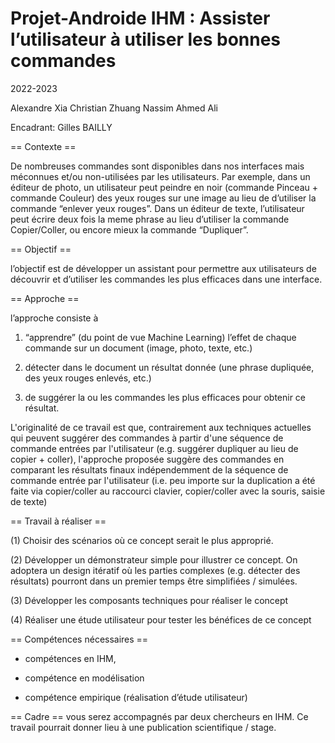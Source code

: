 # Projet-Androide IHM : Assister l’utilisateur à utiliser les bonnes commandes

2022-2023

Alexandre Xia
Christian Zhuang
Nassim Ahmed Ali

Encadrant: 
Gilles BAILLY

== Contexte ==

De nombreuses commandes sont disponibles dans nos interfaces mais méconnues et/ou non-utilisées par les utilisateurs. Par exemple, dans un éditeur de photo, un utilisateur peut peindre en noir (commande Pinceau + commande Couleur) des yeux rouges sur une image au lieu de d’utiliser la commande “enlever yeux rouges”. Dans un éditeur de texte, l’utilisateur peut écrire deux fois la meme phrase au lieu d’utiliser la commande Copier/Coller, ou encore mieux la commande “Dupliquer”.

== Objectif ==

l’objectif est de développer un assistant pour permettre aux utilisateurs de découvrir et d’utiliser les commandes les plus efficaces dans une interface.

== Approche ==

l’approche consiste à
1) “apprendre” (du point de vue Machine Learning) l’effet de chaque commande sur un document (image, photo, texte, etc.)

2) détecter dans le document un résultat donnée (une phrase dupliquée, des yeux rouges enlevés, etc.)

3) de suggérer la ou les commandes les plus efficaces pour obtenir ce résultat.

L'originalité de ce travail est que, contrairement aux techniques actuelles qui peuvent suggérer des commandes à partir d'une séquence de commande entrées par l'utilisateur (e.g. suggérer dupliquer au lieu de copier + coller), l'approche proposée suggère des commandes en comparant les résultats finaux indépendemment de la séquence de commande entrée par l'utilisateur (i.e. peu importe sur la duplication a été faite via copier/coller au raccourci clavier, copier/coller avec la souris, saisie de texte)

== Travail à réaliser ==

(1) Choisir des scénarios où ce concept serait le plus approprié.

(2) Développer un démonstrateur simple pour illustrer ce concept. On adoptera un design itératif où les parties complexes (e.g. détecter des résultats) pourront dans un premier temps être simplifiées / simulées.

(3) Développer les composants techniques pour réaliser le concept

(4) Réaliser une étude utilisateur pour tester les bénéfices de ce concept

== Compétences nécessaires ==

- compétences en IHM,

- compétence en modélisation

- compétence empirique (réalisation d’étude utilisateur)

== Cadre ==
vous serez accompagnés par deux chercheurs en IHM. Ce travail pourrait donner lieu à une publication scientifique / stage.




